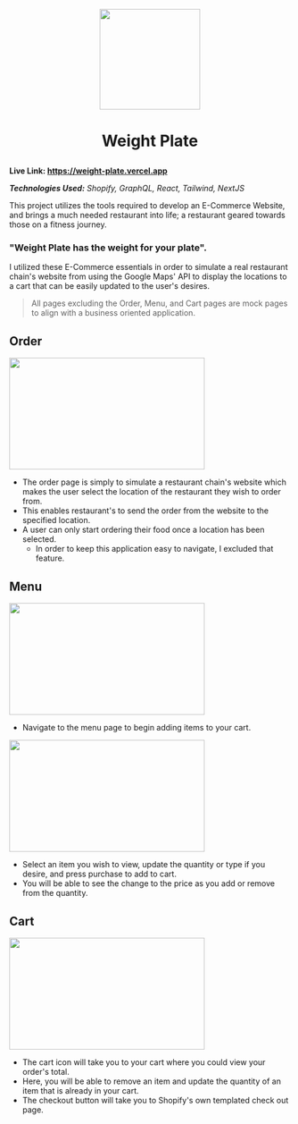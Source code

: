 <p align="center">
    <img src="https://user-images.githubusercontent.com/97855556/220555921-7ad40b53-2588-403b-bb9f-905b45665c42.png" width="180" height="180">
</p> 

# <p align="center">Weight Plate</p>

**Live Link: https://weight-plate.vercel.app**

_**Technologies Used:** Shopify, GraphQL, React, Tailwind, NextJS_ 

This project utilizes the tools required to develop an E-Commerce Website, and brings a much needed restaurant into life;
a restaurant geared towards those on a fitness journey. 

### "Weight Plate has the weight for your plate".

I utilized these E-Commerce essentials in order to simulate a real restaurant chain's website from using the Google Maps' API to display the locations to a cart that can be easily updated to the user's desires. 

> All pages excluding the Order, Menu, and Cart pages are mock pages to align with a business oriented application.

## Order 
<img src="https://user-images.githubusercontent.com/97855556/220705706-857b611d-63b4-4ece-8604-307f15f635be.png" width="350" height="200" >

  - The order page is simply to simulate a restaurant chain's website which makes the user select the location of the restaurant they wish to order from.
  - This enables restaurant's to send the order from the website to the specified location.
  - A user can only start ordering their food once a location has been selected.
    - In order to keep this application easy to navigate, I excluded that feature.

## Menu
  <img src="https://user-images.githubusercontent.com/97855556/220693821-02ba2cb5-a8f0-466f-abbe-f0b2558a0cd9.png" width="350" height="200">
  
  - Navigate to the menu page to begin adding items to your cart.
  <img src="https://user-images.githubusercontent.com/97855556/220696890-27484676-1c1a-4d44-80d6-e5bdbc41a603.png" width="350" height="200">
  
  - Select an item you wish to view, update the quantity or type if you desire, and press purchase to add to cart.
  - You will be able to see the change to the price as you add or remove from the quantity.

## Cart
<img src="https://user-images.githubusercontent.com/97855556/220702273-23ff9f41-1ae5-466b-8955-dc56fe04a139.png" width="350" height="200">

  - The cart icon will take you to your cart where you could view your order's total.
  - Here, you will be able to remove an item and update the quantity of an item that is already in your cart.
  - The checkout button will take you to Shopify's own templated check out page.





  


